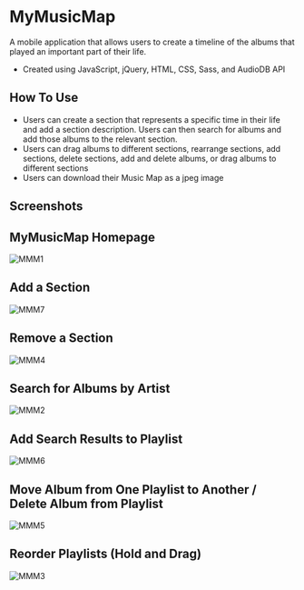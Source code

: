 
#  MyMusicMap

A mobile application that allows users to create a timeline of the albums that played an important part of their life.  

- Created using JavaScript, jQuery, HTML, CSS, Sass, and AudioDB API 



## How To Use

- Users can create a section that represents a specific time in their life and add a section description. Users can then search for albums and add those albums to the relevant section. 
- Users can drag albums to different sections, rearrange sections, add sections, delete sections, add and delete albums, or drag albums to different sections
- Users can download their Music Map as a jpeg image


## Screenshots 

## MyMusicMap Homepage
![MMM1](https://user-images.githubusercontent.com/86705418/150731946-9c570926-f785-4169-9ca7-18fe6dfe5e1b.jpg)

## Add a Section 
![MMM7](https://user-images.githubusercontent.com/86705418/150731962-dea690b0-08e8-4e34-b9e4-b79f5ff690f2.jpg)

## Remove a Section
![MMM4](https://user-images.githubusercontent.com/86705418/150731955-0c8ab3e3-3395-471f-8e7d-363acf788477.jpg)

## Search for Albums by Artist
![MMM2](https://user-images.githubusercontent.com/86705418/150731953-ac330dd5-f89b-4ffb-981b-c6b7ed263c5f.jpg)

## Add Search Results to Playlist 
![MMM6](https://user-images.githubusercontent.com/86705418/150731960-5de2fdc9-b177-4199-a728-3e6bf7a0ee01.jpg)

## Move Album from One Playlist to Another / Delete Album from Playlist 
![MMM5](https://user-images.githubusercontent.com/86705418/150731959-5f00b37a-4408-4f39-846a-2b27df6eeebb.jpg)

## Reorder Playlists (Hold and Drag) 
![MMM3](https://user-images.githubusercontent.com/86705418/150731954-70751f10-9e6e-4769-8b90-dfa99caa4fef.jpg)

